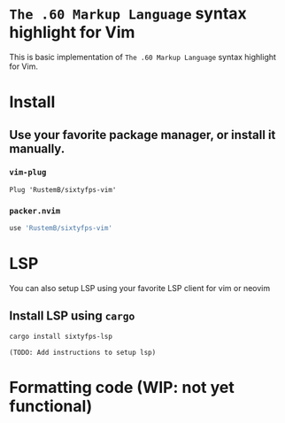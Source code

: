 # `The .60 Markup Language` syntax highlight for Vim

This is basic implementation of `The .60 Markup Language` syntax highlight for Vim.

# Install

## Use your favorite package manager, or install it manually.

### `vim-plug`

```vim
Plug 'RustemB/sixtyfps-vim'
```

### `packer.nvim`

```lua
use 'RustemB/sixtyfps-vim'
```

# LSP

You can also setup LSP using your favorite LSP client for vim or neovim

## Install LSP using `cargo`

```sh
cargo install sixtyfps-lsp
```

`(TODO: Add instructions to setup lsp)`

# Formatting code (WIP: not yet functional)
